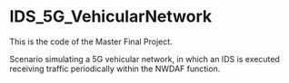 # IDS_5G_VehicularNetwork
This is the code of the Master Final Project.

Scenario simulating a 5G vehicular network, in which an IDS is executed receiving traffic periodically within the NWDAF function.
